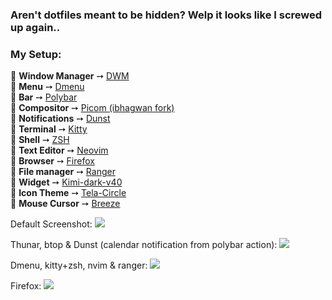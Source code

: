 ### Aren't dotfiles meant to be hidden? Welp it looks like I screwed up again.. 

### My Setup:
🌸 **Window Manager** ➙ [DWM](https://dwm.suckless.org)  
🌸 **Menu** ➙ [Dmenu](https://tools.suckless.org/dmenu/)  
🌸 **Bar** ➙ [Polybar](https://github.com/polybar/polybar)  
🌸 **Compositor** ➙ [Picom (ibhagwan fork)](https://github.com/ibhagwan/picom)  
🌸 **Notifications** ➙ [Dunst](https://dunst-project.org/)  
🌸 **Terminal** ➙ [Kitty](https://github.com/kovidgoyal/kitty)  
🌸 **Shell** ➙ [ZSH](https://zsh.sourceforge.io/)  
🌸 **Text Editor** ➙ [Neovim](https://neovim.io/)  
🌸 **Browser** ➙ [Firefox](https://www.mozilla.org/en-US/)  
🌸 **File manager** ➙ [Ranger](https://github.com/ranger/ranger)  
🌸 **Widget** ➙ [Kimi-dark-v40](https://github.com/EliverLara/Kimi)  
🌸 **Icon Theme** ➙ [Tela-Circle](https://github.com/vinceliuice/Tela-circle-icon-theme)  
🌸 **Mouse Cursor** ➙ [Breeze](https://github.com/ful1e5/BreezeX_Cursor)  

Default Screenshot:
![](https://github.com/madison-craig/dotfiles/blob/main/001.png?raw=true)  

Thunar, btop & Dunst (calendar notification from polybar action):
![](https://github.com/madison-craig/dotfiles/blob/main/002.png?raw=true)  

Dmenu, kitty+zsh, nvim & ranger:
![](https://github.com/madison-craig/dotfiles/blob/main/003.png?raw=true)  

Firefox:
![](https://github.com/madison-craig/dotfiles/blob/main/004.png?raw=true)  
